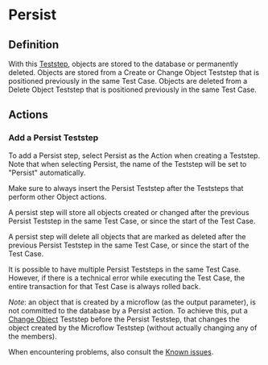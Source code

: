 # Persist

## Definition

With this [Teststep](../Teststep), objects are stored to the database or permanently deleted. Objects are stored from a Create or Change Object Teststep that is positioned previously in the same Test Case. Objects are deleted from a Delete Object Teststep that is positioned previously in the same Test Case.

## Actions

### Add a Persist Teststep

To add a Persist step, select Persist as the Action when creating a Teststep. Note that when selecting Persist, the name of the Teststep will be set to "Persist" automatically.

Make sure to always insert the Persist Teststep after the Teststeps that perform other Object actions. 

A persist step will store all objects created or changed after the previous Persist Teststep in the same Test Case, or since the start of the Test Case. 

A persist step will delete all objects that are marked as deleted after the previous Persist Teststep in the same Test Case, or since the start of the Test Case. 

It is possible to have multiple Persist Teststeps in the same Test Case. However, if there is a technical error while executing the Test Case, the entire transaction for that Test Case is always rolled back.

_Note_: an object that is created by a microflow (as the output parameter), is not committed to the database by a Persist action. To achieve this, put a [Change Object](change) Teststep before the Persist Teststep, that changes the object created by the Microflow Teststep (without actually changing any of the members).

When encountering problems, also consult the [Known issues](../../additional/knownissues/persist-step-fails).